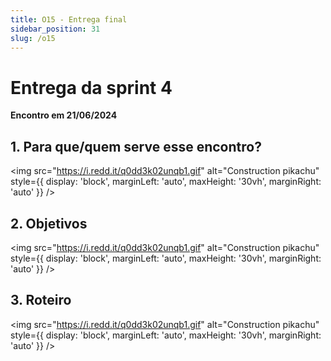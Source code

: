 ```yaml
---
title: O15 - Entrega final
sidebar_position: 31
slug: /o15
---
```


# Entrega da sprint 4

**Encontro em 21/06/2024**

## 1. Para que/quem serve esse encontro?
<img 
  src="https://i.redd.it/q0dd3k02unqb1.gif"
  alt="Construction pikachu" 
  style={{ 
    display: 'block',
    marginLeft: 'auto',
    maxHeight: '30vh',
    marginRight: 'auto'
  }} 
/>
<br/>

## 2. Objetivos
<img 
  src="https://i.redd.it/q0dd3k02unqb1.gif"
  alt="Construction pikachu" 
  style={{ 
    display: 'block',
    marginLeft: 'auto',
    maxHeight: '30vh',
    marginRight: 'auto'
  }} 
/>
<br/>

## 3. Roteiro 
<img 
  src="https://i.redd.it/q0dd3k02unqb1.gif"
  alt="Construction pikachu" 
  style={{ 
    display: 'block',
    marginLeft: 'auto',
    maxHeight: '30vh',
    marginRight: 'auto'
  }} 
/>
<br/>
